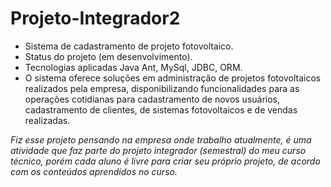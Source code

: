 # Projeto-Integrador2
- Sistema de cadastramento de projeto fotovoltaico.
- Status do projeto (em desenvolvimento).
- Tecnologias aplicadas Java Ant, MySql, JDBC, ORM. 
- O sistema oferece soluções em administração de projetos fotovoltaicos realizados pela empresa, disponibilizando funcionalidades para as operações cotidianas para cadastramento de novos usuários,
cadastramento de clientes, de sistemas fotovoltaicos e de vendas realizadas.

_Fiz esse projeto pensando na empresa onde trabalho atualmente, é uma atividade que faz parte do projeto integrador (semestral) do meu curso técnico, porém cada aluno é livre para criar seu próprio projeto, de acordo com os conteúdos aprendidos no curso._
